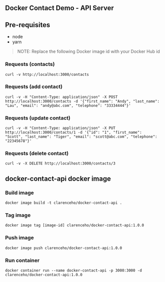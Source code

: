Docker Contact Demo - API Server
--------------------------------

## Pre-requisites
* node
* yarn

> NOTE: Replace the following Docker image id with your Docker Hub id


### Requests (contacts)
    curl -v http://localhost:3000/contacts

### Requests (add contact)
    curl -v -H "Content-Type: application/json" -X POST http://localhost:3000/contacts -d '{"first_name": "Andy", "last_name": "Lau", "email": "andy@abc.com", "telephone": "33334444"}'

### Requests (update contact)
    curl -v -H "Content-Type: application/json" -X PUT http://localhost:3000/contacts/1 -d '{"id": "1", "first_name": "Scott", "last_name": "Tiger", "email": "scott@abc.com", "telephone": "22345678"}'

### Requests (delete contact)
    curl -v -X DELETE http://localhost:3000/contacts/3


## docker-contact-api docker image

### Build image
    docker image build -t clarenceho/docker-contact-api .
    
### Tag image
    docker image tag [image-id] clarenceho/docker-contact-api:1.0.0

### Push image
    docker image push clarenceho/docker-contact-api:1.0.0

### Run container
    docker container run --name docker-contact-api -p 3000:3000 -d clarenceho/docker-contact-api:1.0.0
